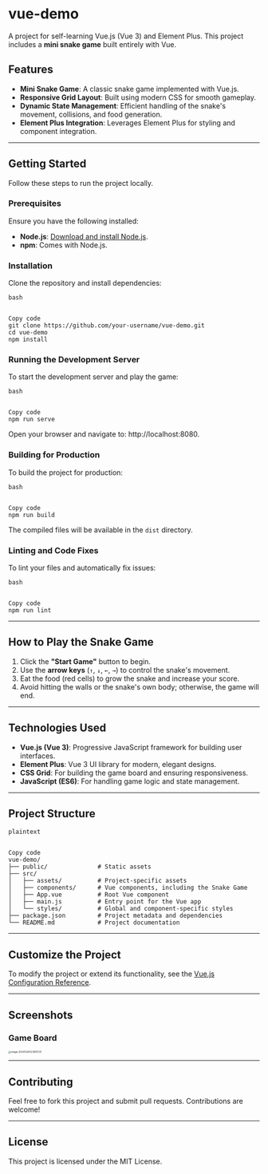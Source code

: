 # vue-demo

A project for self-learning Vue.js (Vue 3) and Element Plus. This project includes a **mini snake game** built entirely with Vue.

## Features

- **Mini Snake Game**: A classic snake game implemented with Vue.js.
- **Responsive Grid Layout**: Built using modern CSS for smooth gameplay.
- **Dynamic State Management**: Efficient handling of the snake's movement, collisions, and food generation.
- **Element Plus Integration**: Leverages Element Plus for styling and component integration.

---

## Getting Started

Follow these steps to run the project locally.

### Prerequisites

Ensure you have the following installed:

- **Node.js**: [Download and install Node.js](https://nodejs.org/).
- **npm**: Comes with Node.js.

### Installation

Clone the repository and install dependencies:

```
bash


Copy code
git clone https://github.com/your-username/vue-demo.git
cd vue-demo
npm install
```

### Running the Development Server

To start the development server and play the game:

```
bash


Copy code
npm run serve
```

Open your browser and navigate to: http://localhost:8080.

### Building for Production

To build the project for production:

```
bash


Copy code
npm run build
```

The compiled files will be available in the `dist` directory.

### Linting and Code Fixes

To lint your files and automatically fix issues:

```
bash


Copy code
npm run lint
```

---

## How to Play the Snake Game

1. Click the **"Start Game"** button to begin.
2. Use the **arrow keys** (`↑`, `↓`, `←`, `→`) to control the snake's movement.
3. Eat the food (red cells) to grow the snake and increase your score.
4. Avoid hitting the walls or the snake's own body; otherwise, the game will end.

---

## Technologies Used

- **Vue.js (Vue 3)**: Progressive JavaScript framework for building user interfaces.
- **Element Plus**: Vue 3 UI library for modern, elegant designs.
- **CSS Grid**: For building the game board and ensuring responsiveness.
- **JavaScript (ES6)**: For handling game logic and state management.

---

## Project Structure

```
plaintext


Copy code
vue-demo/
├── public/              # Static assets
├── src/
│   ├── assets/          # Project-specific assets
│   ├── components/      # Vue components, including the Snake Game
│   ├── App.vue          # Root Vue component
│   ├── main.js          # Entry point for the Vue app
│   └── styles/          # Global and component-specific styles
├── package.json         # Project metadata and dependencies
└── README.md            # Project documentation
```

---

## Customize the Project

To modify the project or extend its functionality, see the [Vue.js Configuration Reference](https://cli.vuejs.org/config/).

---

## Screenshots

### Game Board

<img src="https://p.ipic.vip/k8wafk.png" alt="image-20241226023616725" style="zoom:33%;" />

---

## Contributing

Feel free to fork this project and submit pull requests. Contributions are welcome!

---

## License

This project is licensed under the MIT License.
